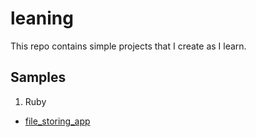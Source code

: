 # leaning
This repo contains simple projects that I create as I learn.

## Samples
1. Ruby
  - [file_storing_app](https://github.com/gr1d99/learning/pull/9/files#diff-f248174ea42c280447cb246acce2fbc5)
 
